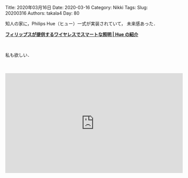 ﻿Title: 2020年03月16日
Date: 2020-03-16
Category: Nikki
Tags: 
Slug: 20200316
Authors: takala4
Day: 80


知人の家に，Philips Hue（ヒュー）一式が実装されていて，
未来感あった．

**[フィリップスが提供するワイヤレスでスマートな照明 | Hue の紹介](https://www2.meethue.com/ja-jp)**

<br>


私も欲しい．

<br>
<br>


<iframe width="560" height="315" src="https://www.youtube-nocookie.com/embed/NJVZvQkjm4I" frameborder="0" allow="accelerometer; autoplay; encrypted-media; gyroscope; picture-in-picture" allowfullscreen></iframe>